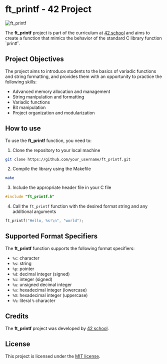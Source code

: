 
# ft_printf - 42 Project

![ft_printf](https://img.shields.io/badge/ft_printf-42-success)

The **ft_printf** project is part of the curriculum at [42 school]([https://www.42.fr/](https://www.42adel.org.au)) and aims to create a function that mimics the behavior of the standard C library function `printf`.

## Project Objectives

The project aims to introduce students to the basics of variadic functions and string formatting, and provides them with an opportunity to practice the following skills:
- Advanced memory allocation and management
- String manipulation and formatting
- Variadic functions
- Bit manipulation
- Project organization and modularization

## How to use

To use the **ft_printf** function, you need to:
1. Clone the repository to your local machine
```bash
git clone https://github.com/your_username/ft_printf.git
```

2. Compile the library using the Makefile
```bash
make
```

3. Include the appropriate header file in your C file
```c
#include "ft_printf.h"
```

4. Call the `ft_printf` function with the desired format string and any additional arguments
```c
ft_printf("Hello, %s!\n", "world");
```

## Supported Format Specifiers

The **ft_printf** function supports the following format specifiers:
- `%c`: character
- `%s`: string
- `%p`: pointer
- `%d`: decimal integer (signed)
- `%i`: integer (signed)
- `%u`: unsigned decimal integer
- `%x`: hexadecimal integer (lowercase)
- `%X`: hexadecimal integer (uppercase)
- `%%`: literal `%` character

## Credits

The **ft_printf** project was developed by [42 school]([https://www.42.fr/](https://www.42adel.org.au)).

## License

This project is licensed under the [MIT license](https://opensource.org/licenses/MIT).
